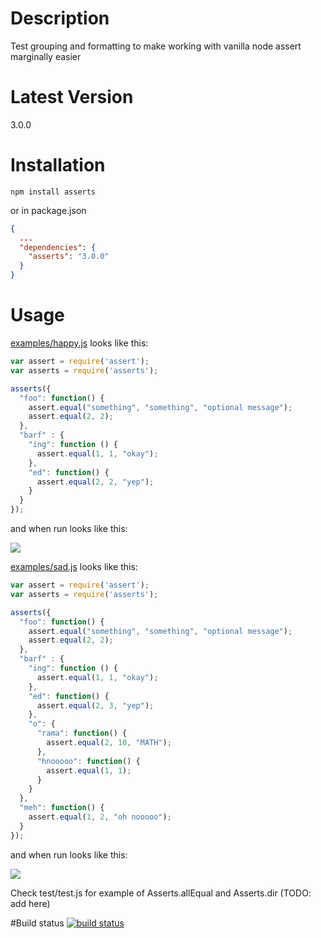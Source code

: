 # Description

Test grouping and formatting to make working with vanilla node assert marginally easier

# Latest Version

3.0.0

# Installation
```
npm install asserts
```

or in package.json

```json
{
  ...
  "dependencies": {
    "asserts": "3.0.0"
  }
}
```

# Usage
[examples/happy.js](https://github.com/stephenhandley/asserts/blob/master/examples/happy.js) looks like this: 

```js
var assert = require('assert');
var asserts = require('asserts');

asserts({
  "foo": function() {
    assert.equal("something", "something", "optional message");
    assert.equal(2, 2);
  },
  "barf" : {
    "ing": function () {
      assert.equal(1, 1, "okay");
    },
    "ed": function() {
      assert.equal(2, 2, "yep");
    }
  }
});
```
and when run looks like this:

![](https://raw.github.com/stephenhandley/asserts/master/examples/happy_output.png)

[examples/sad.js](https://github.com/stephenhandley/asserts/blob/master/examples/sad.js) looks like this: 

```js
var assert = require('assert');
var asserts = require('asserts');

asserts({
  "foo": function() {
    assert.equal("something", "something", "optional message");
    assert.equal(2, 2);
  },
  "barf" : {
    "ing": function () {
      assert.equal(1, 1, "okay");
    },
    "ed": function() {
      assert.equal(2, 3, "yep");
    },
    "o": {
      "rama": function() {
        assert.equal(2, 10, "MATH");
      },
      "hnooooo": function() {
        assert.equal(1, 1);
      }
    }
  },
  "meh": function() {
    assert.equal(1, 2, "oh nooooo");
  }
});
```

and when run looks like this:

![](https://raw.github.com/stephenhandley/asserts/master/examples/sad_output.png)

Check test/test.js for example of Asserts.allEqual and Asserts.dir (TODO: add here)

#Build status
[![build status](https://secure.travis-ci.org/stephenhandley/asserts.png)](http://travis-ci.org/stephenhandley/asserts)